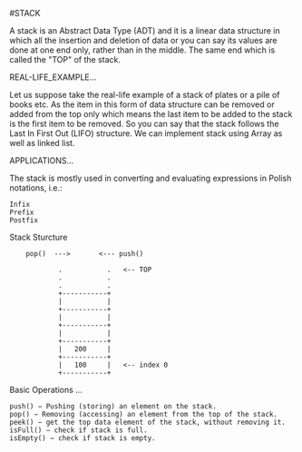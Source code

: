 #STACK

A stack is an Abstract Data Type (ADT) and it is a linear data structure in which all the insertion and deletion of data or you can say its values are done at 
one end only, rather than in the middle.
The same end which is called the "TOP" of the stack.

REAL-LIFE_EXAMPLE...

Let us suppose take the real-life example of a stack of plates or a pile of books etc. As the item in this form of 
data structure can be removed or added from the top only which means the last item to be added to the stack is the first 
item to be removed. So you can say that the stack follows the Last In First Out (LIFO) structure.
We can implement stack using Array as well as linked list.

APPLICATIONS...

The stack is mostly used in converting and evaluating expressions in Polish notations, i.e.:

	Infix
	Prefix
	Postfix
	
Stack Sturcture
     
		pop()  --->       <--- push()
				   
				.			.	<-- TOP 
				.			.
				.	 		.
				+-----------+
				| 			|
				+-----------+
				| 			|
				+-----------+
				| 			|
				+-----------+
				| 	200		|
				+-----------+
				| 	100		|	<-- index 0
				+-----------+
    

Basic Operations ...

	push() − Pushing (storing) an element on the stack.
	pop() − Removing (accessing) an element from the top of the stack.
	peek() − get the top data element of the stack, without removing it.
	isFull() − check if stack is full.
	isEmpty() − check if stack is empty.

